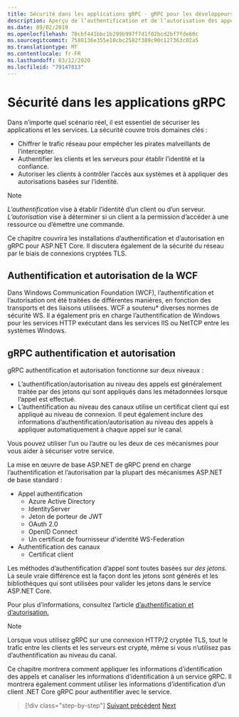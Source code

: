 ```yaml
---
title: Sécurité dans les applications gRPC - gRPC pour les développeurs WCF
description: Aperçu de l’authentification et de l’autorisation des appels et des canaux dans gRPC.
ms.date: 09/02/2019
ms.openlocfilehash: 70cbf441bbc1b299b997f7d1f02bcd2bf7fde60c
ms.sourcegitcommit: 7588136e355e10cbc2582f389c90c127363c02a5
ms.translationtype: MT
ms.contentlocale: fr-FR
ms.lasthandoff: 03/12/2020
ms.locfileid: "79147813"
---
```

# <a name="security-in-grpc-applications"></a>Sécurité dans les applications gRPC

Dans n’importe quel scénario réel, il est essentiel de sécuriser les applications et les services. La sécurité couvre trois domaines clés :

* Chiffrer le trafic réseau pour empêcher les pirates malveillants de l’intercepter.
* Authentifier les clients et les serveurs pour établir l’identité et la confiance.
* Autoriser les clients à contrôler l’accès aux systèmes et à appliquer des autorisations basées sur l’identité.

> [!NOTE]
> *L’authentification* vise à établir l’identité d’un client ou d’un serveur. *L’autorisation* vise à déterminer si un client a la permission d’accéder à une ressource ou d’émettre une commande.

Ce chapitre couvrira les installations d’authentification et d’autorisation en gRPC pour ASP.NET Core. Il discutera également de la sécurité du réseau par le biais de connexions cryptées TLS.

## <a name="wcf-authentication-and-authorization"></a>Authentification et autorisation de la WCF

Dans Windows Communication Foundation (WCF), l’authentification et l’autorisation ont été traitées de différentes manières, en fonction des transports et des liaisons utilisées. WCF a soutenu\* diverses normes de sécurité WS. Il a également pris en charge l’authentification de Windows pour les services HTTP exécutant dans les services IIS ou NetTCP entre les systèmes Windows.

## <a name="grpc-authentication-and-authorization"></a>gRPC authentification et autorisation

gRPC authentification et autorisation fonctionne sur deux niveaux :

* L’authentification/autorisation au niveau des appels est généralement traitée par des jetons qui sont appliqués dans les métadonnées lorsque l’appel est effectué.
* L’authentification au niveau des canaux utilise un certificat client qui est appliqué au niveau de connexion. Il peut également inclure des informations d’authentification/autorisation au niveau des appels à appliquer automatiquement à chaque appel sur le canal.

Vous pouvez utiliser l’un ou l’autre ou les deux de ces mécanismes pour vous aider à sécuriser votre service.

La mise en œuvre de base ASP.NET de gRPC prend en charge l’authentification et l’autorisation par la plupart des mécanismes ASP.NET de base standard :

- Appel authentification
  - Azure Active Directory
  - IdentityServer
  - Jeton de porteur de JWT
  - OAuth 2.0
  - OpenID Connect
  - Un certificat de fournisseur d'identité WS-Federation
- Authentification des canaux
  - Certificat client

Les méthodes d’authentification d’appel sont toutes basées sur *des jetons.* La seule vraie différence est la façon dont les jetons sont générés et les bibliothèques qui sont utilisées pour valider les jetons dans le service ASP.NET Core.

Pour plus d’informations, consultez l’article [d’authentification et d’autorisation.](/aspnet/core/grpc/authn-and-authz)

> [!NOTE]
> Lorsque vous utilisez gRPC sur une connexion HTTP/2 cryptée TLS, tout le trafic entre les clients et les serveurs est crypté, même si vous n’utilisez pas d’authentification au niveau du canal.

Ce chapitre montrera comment appliquer les informations d’identification des appels et canaliser les informations d’identification à un service gRPC. Il montrera également comment utiliser les informations d’identification d’un client .NET Core gRPC pour authentifier avec le service.

>[!div class="step-by-step"]
>[Suivant précédent](client-libraries.md)
>[Next](call-credentials.md)
